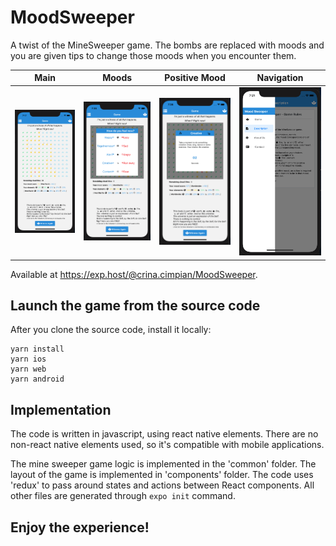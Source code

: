 # MoodSweeper

A twist of the MineSweeper game. The bombs are replaced with moods and you are given tips to change those moods when you encounter them.

Main  | Moods  | Positive Mood  | Navigation
------------- | ------------- | ------------- | -------------
![picture](img/ms-main.png) | ![picture](img/ms-moods.png) | ![picture](img/ms-positive-mood.png) | ![picture](img/ms-navigation.png)


Available at https://exp.host/@crina.cimpian/MoodSweeper.

## Launch the game from the source code

After you clone the source code, install it locally:

```
yarn install
yarn ios
yarn web
yarn android
```

## Implementation

The code is written in javascript, using react native elements. There are no non-react native elements used, so it's compatible with mobile applications.

The mine sweeper game logic is implemented in the 'common' folder. The layout of the game is implemented in 'components' folder. The code uses 'redux' to pass around states and actions between React components. All other files are generated through `expo init` command.

## Enjoy the experience!